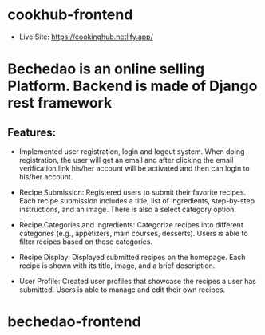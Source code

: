 # cookhub-frontend
- Live Site: https://cookinghub.netlify.app/

# Bechedao is an online selling Platform. Backend is made of Django rest framework

## Features:
- Implemented user registration, login and logout system.
When doing registration, the user will get an email and after clicking the email verification link his/her account will be activated and then can login to his/her account.

- Recipe Submission: 
Registered users to submit their favorite recipes.
Each recipe submission includes a title, list of ingredients, step-by-step instructions, and an image.
There is also a select category option.

- Recipe Categories and Ingredients:
Categorize recipes into different categories (e.g., appetizers, main courses, desserts).
Users is able to filter recipes based on these categories.


- Recipe Display:
Displayed submitted recipes on the homepage.
Each recipe is shown with its title, image, and a brief description.

- User Profile: 
Created user profiles that showcase the recipes a user has submitted.
Users is able to manage and edit their own recipes.
 # bechedao-frontend
